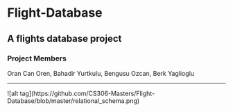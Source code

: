 # Flight-Database
<h2>A flights database project</h2>
<h3>Project Members</h3> Oran Can Oren, Bahadir Yurtkulu, Bengusu Ozcan, Berk Yaglioglu
<hr />
![alt tag](https://github.com/CS306-Masters/Flight-Database/blob/master/relational_schema.png)

